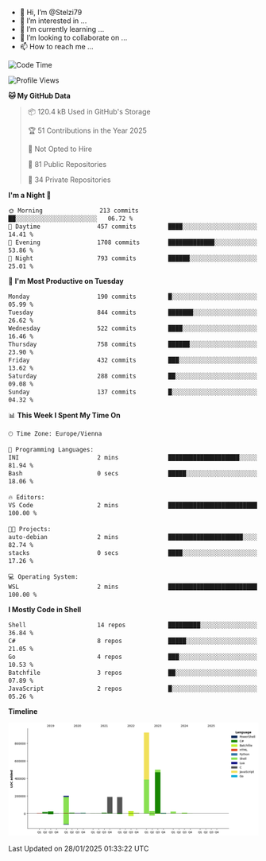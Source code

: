 - 👋 Hi, I’m @Stelzi79
- 👀 I’m interested in ...
- 🌱 I’m currently learning ...
- 💞️ I’m looking to collaborate on ...
- 📫 How to reach me ...

<!--START_SECTION:waka-->
![Code Time](http://img.shields.io/badge/Code%20Time-1%2C117%20hrs%2027%20mins-blue)

![Profile Views](http://img.shields.io/badge/Profile%20Views-0-blue)

**🐱 My GitHub Data** 

> 📦 120.4 kB Used in GitHub's Storage 
 > 
> 🏆 51 Contributions in the Year 2025
 > 
> 🚫 Not Opted to Hire
 > 
> 📜 81 Public Repositories 
 > 
> 🔑 34 Private Repositories 
 > 
**I'm a Night 🦉** 

```text
🌞 Morning                213 commits         ██░░░░░░░░░░░░░░░░░░░░░░░   06.72 % 
🌆 Daytime                457 commits         ████░░░░░░░░░░░░░░░░░░░░░   14.41 % 
🌃 Evening                1708 commits        █████████████░░░░░░░░░░░░   53.86 % 
🌙 Night                  793 commits         ██████░░░░░░░░░░░░░░░░░░░   25.01 % 
```
📅 **I'm Most Productive on Tuesday** 

```text
Monday                   190 commits         █░░░░░░░░░░░░░░░░░░░░░░░░   05.99 % 
Tuesday                  844 commits         ███████░░░░░░░░░░░░░░░░░░   26.62 % 
Wednesday                522 commits         ████░░░░░░░░░░░░░░░░░░░░░   16.46 % 
Thursday                 758 commits         ██████░░░░░░░░░░░░░░░░░░░   23.90 % 
Friday                   432 commits         ███░░░░░░░░░░░░░░░░░░░░░░   13.62 % 
Saturday                 288 commits         ██░░░░░░░░░░░░░░░░░░░░░░░   09.08 % 
Sunday                   137 commits         █░░░░░░░░░░░░░░░░░░░░░░░░   04.32 % 
```


📊 **This Week I Spent My Time On** 

```text
🕑︎ Time Zone: Europe/Vienna

💬 Programming Languages: 
INI                      2 mins              ████████████████████░░░░░   81.94 % 
Bash                     0 secs              █████░░░░░░░░░░░░░░░░░░░░   18.06 % 

🔥 Editors: 
VS Code                  2 mins              █████████████████████████   100.00 % 

🐱‍💻 Projects: 
auto-debian              2 mins              █████████████████████░░░░   82.74 % 
stacks                   0 secs              ████░░░░░░░░░░░░░░░░░░░░░   17.26 % 

💻 Operating System: 
WSL                      2 mins              █████████████████████████   100.00 % 
```

**I Mostly Code in Shell** 

```text
Shell                    14 repos            █████████░░░░░░░░░░░░░░░░   36.84 % 
C#                       8 repos             █████░░░░░░░░░░░░░░░░░░░░   21.05 % 
Go                       4 repos             ███░░░░░░░░░░░░░░░░░░░░░░   10.53 % 
Batchfile                3 repos             ██░░░░░░░░░░░░░░░░░░░░░░░   07.89 % 
JavaScript               2 repos             █░░░░░░░░░░░░░░░░░░░░░░░░   05.26 % 
```



**Timeline**

![Lines of Code chart](https://raw.githubusercontent.com/Stelzi79/Stelzi79/main/assets/bar_graph.png)


 Last Updated on 28/01/2025 01:33:22 UTC
<!--END_SECTION:waka-->

<!---
Stelzi79/Stelzi79 is a ✨ special ✨ repository because its `README.md` (this file) appears on your GitHub profile.
You can click the Preview link to take a look at your changes.
--->
